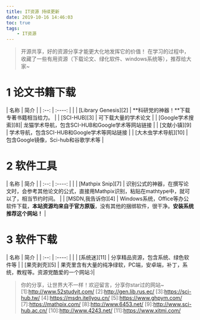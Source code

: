 ```yaml
---
title: IT资源 持续更新
date: 2019-10-16 14:46:03
toc: true
tags:
	- IT资源
---
```

> 开源共享，好的资源分享才能更大化地发挥它的价值！<!-- more -->
在学习的过程中，收藏了一些有用资源（下载论文、绿化软件、windows系统等），推荐给大家~

# 1 论文书籍下载

| 名称 | 简介 |
| :--: | :----: | |
| [Library Genesis][2] | **科研党的神器！**下载专著书籍相当给力。 |
| [SCI-HUB][3] | 可下载大量的学术论文 |
| [Google学术搜索][8]| 龙猫学术导航，包含SCI-HUB和Google学术等网站链接 |
| [文献小镇][9] | 学术导航，包含SCI-HUB和Google学术等网站链接 |
| [大木虫学术导航][10] | 包含Google镜像，Sci-hub和谷歌学术等 |


# 2 软件工具

| 名称 | 简介 |
| :--: | :----: | |
| [Mathpix Snip][7] | 识别公式的神器，在撰写论文时，会参考其他论文的公式，直接用Mathpix识别，粘贴在mathtype中，就可以了，相当节约时间。 |
| [MSDN,我告诉你][4] | Windows系统，Office等办公软件下载，**本站资源均来自于官方原版**，没有其他的捆绑软件，很干净。**安装系统推荐这个网站！** |

# 3 软件下载

| 名称 | 简介 |
| :--: | :----: | |
| [系统迷][11] | 分享精品资源，包含系统、绿色软件等 |
| [果壳剥壳][5] | 果壳里含有大量的纯净绿软，PC端，安卓端，补丁，系统，教程等。资源党酷爱的一个网站:)|


> 你的分享，让世界大不一样！欢迎留言，分享你star过的网站~
[1]:http://www.52studyit.com/
[2]:http://gen.lib.rus.ec/
[3]:https://sci-hub.tw/
[4]:https://msdn.itellyou.cn/
[5]:https://www.ghpym.com/
[7]:https://mathpix.com/
[8]:http://www.6453.net/
[9]:http://www.sci-hub.ac.cn/
[10]:http://www.4243.net/
[11]:https://www.xitmi.com/
